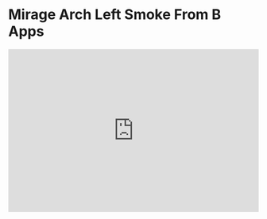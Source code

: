 # Mirage Arch Left Smoke From B Apps
<div style='position:relative; padding-bottom:calc(56.25% + 44px)'><iframe src='https://gfycat.com/ifr/AnxiousWetGemsbuck' frameborder='0' scrolling='no' width='100%' height='100%' style='position:absolute;top:0;left:0;' allowfullscreen></iframe></div>